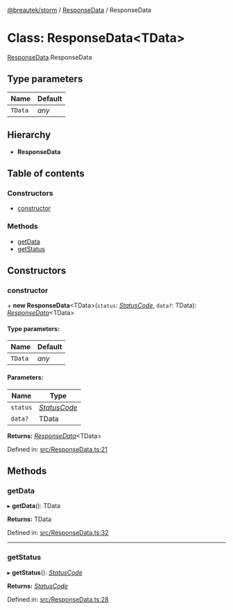 [@breautek/storm](../README.md) / [ResponseData](../modules/responsedata.md) / ResponseData

# Class: ResponseData<TData\>

[ResponseData](../modules/responsedata.md).ResponseData

## Type parameters

Name | Default |
------ | ------ |
`TData` | *any* |

## Hierarchy

* **ResponseData**

## Table of contents

### Constructors

- [constructor](responsedata.responsedata-1.md#constructor)

### Methods

- [getData](responsedata.responsedata-1.md#getdata)
- [getStatus](responsedata.responsedata-1.md#getstatus)

## Constructors

### constructor

\+ **new ResponseData**<TData\>(`status`: [*StatusCode*](../enums/statuscode.statuscode-1.md), `data?`: TData): [*ResponseData*](responsedata.responsedata-1.md)<TData\>

#### Type parameters:

Name | Default |
------ | ------ |
`TData` | *any* |

#### Parameters:

Name | Type |
------ | ------ |
`status` | [*StatusCode*](../enums/statuscode.statuscode-1.md) |
`data?` | TData |

**Returns:** [*ResponseData*](responsedata.responsedata-1.md)<TData\>

Defined in: [src/ResponseData.ts:21](https://github.com/breautek/storm/blob/e9f4a60/src/ResponseData.ts#L21)

## Methods

### getData

▸ **getData**(): TData

**Returns:** TData

Defined in: [src/ResponseData.ts:32](https://github.com/breautek/storm/blob/e9f4a60/src/ResponseData.ts#L32)

___

### getStatus

▸ **getStatus**(): [*StatusCode*](../enums/statuscode.statuscode-1.md)

**Returns:** [*StatusCode*](../enums/statuscode.statuscode-1.md)

Defined in: [src/ResponseData.ts:28](https://github.com/breautek/storm/blob/e9f4a60/src/ResponseData.ts#L28)
